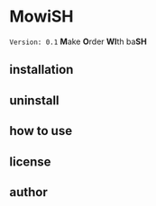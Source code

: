 # MowiSH
`Version: 0.1`
**M**ake **O**rder **WI**th ba**SH** 

## installation

## uninstall 

## how to use 

## license

## author 